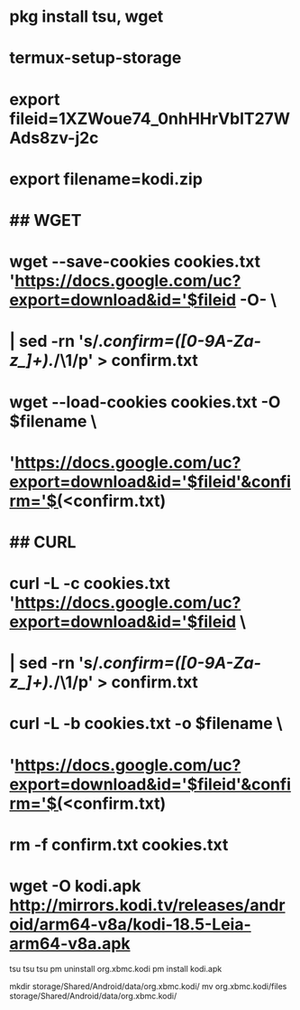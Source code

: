 # pkg install tsu, wget
# termux-setup-storage

# export fileid=1XZWoue74_0nhHHrVblT27WAds8zv-j2c
# export filename=kodi.zip

# ## WGET ##
# wget --save-cookies cookies.txt 'https://docs.google.com/uc?export=download&id='$fileid -O- \
#      | sed -rn 's/.*confirm=([0-9A-Za-z_]+).*/\1/p' > confirm.txt

# wget --load-cookies cookies.txt -O $filename \
#      'https://docs.google.com/uc?export=download&id='$fileid'&confirm='$(<confirm.txt)

# ## CURL ##
# curl -L -c cookies.txt 'https://docs.google.com/uc?export=download&id='$fileid \
#      | sed -rn 's/.*confirm=([0-9A-Za-z_]+).*/\1/p' > confirm.txt

# curl -L -b cookies.txt -o $filename \
#      'https://docs.google.com/uc?export=download&id='$fileid'&confirm='$(<confirm.txt)

# rm -f confirm.txt cookies.txt


# wget -O kodi.apk http://mirrors.kodi.tv/releases/android/arm64-v8a/kodi-18.5-Leia-arm64-v8a.apk

tsu
tsu
tsu
pm uninstall org.xbmc.kodi
pm install kodi.apk

mkdir storage/Shared/Android/data/org.xbmc.kodi/
mv org.xbmc.kodi/files storage/Shared/Android/data/org.xbmc.kodi/
